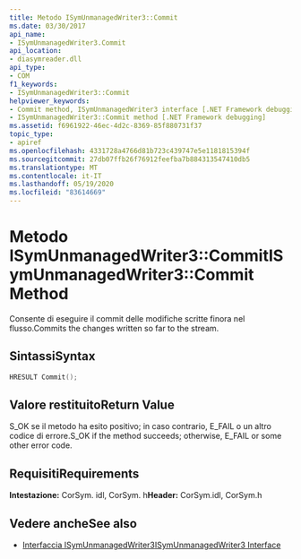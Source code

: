 ```yaml
---
title: Metodo ISymUnmanagedWriter3::Commit
ms.date: 03/30/2017
api_name:
- ISymUnmanagedWriter3.Commit
api_location:
- diasymreader.dll
api_type:
- COM
f1_keywords:
- ISymUnmanagedWriter3::Commit
helpviewer_keywords:
- Commit method, ISymUnmanagedWriter3 interface [.NET Framework debugging]
- ISymUnmanagedWriter3::Commit method [.NET Framework debugging]
ms.assetid: f6961922-46ec-4d2c-8369-85f880731f37
topic_type:
- apiref
ms.openlocfilehash: 4331728a4766d81b723c439747e5e1181815394f
ms.sourcegitcommit: 27db07ffb26f76912feefba7b884313547410db5
ms.translationtype: MT
ms.contentlocale: it-IT
ms.lasthandoff: 05/19/2020
ms.locfileid: "83614669"
---
```

# <a name="isymunmanagedwriter3commit-method"></a><span data-ttu-id="e7cbb-102">Metodo ISymUnmanagedWriter3::Commit</span><span class="sxs-lookup"><span data-stu-id="e7cbb-102">ISymUnmanagedWriter3::Commit Method</span></span>
<span data-ttu-id="e7cbb-103">Consente di eseguire il commit delle modifiche scritte finora nel flusso.</span><span class="sxs-lookup"><span data-stu-id="e7cbb-103">Commits the changes written so far to the stream.</span></span>  
  
## <a name="syntax"></a><span data-ttu-id="e7cbb-104">Sintassi</span><span class="sxs-lookup"><span data-stu-id="e7cbb-104">Syntax</span></span>  
  
```cpp  
HRESULT Commit();  
```  
  
## <a name="return-value"></a><span data-ttu-id="e7cbb-105">Valore restituito</span><span class="sxs-lookup"><span data-stu-id="e7cbb-105">Return Value</span></span>  
 <span data-ttu-id="e7cbb-106">S_OK se il metodo ha esito positivo; in caso contrario, E_FAIL o un altro codice di errore.</span><span class="sxs-lookup"><span data-stu-id="e7cbb-106">S_OK if the method succeeds; otherwise, E_FAIL or some other error code.</span></span>  
  
## <a name="requirements"></a><span data-ttu-id="e7cbb-107">Requisiti</span><span class="sxs-lookup"><span data-stu-id="e7cbb-107">Requirements</span></span>  
 <span data-ttu-id="e7cbb-108">**Intestazione:** CorSym. idl, CorSym. h</span><span class="sxs-lookup"><span data-stu-id="e7cbb-108">**Header:** CorSym.idl, CorSym.h</span></span>  
  
## <a name="see-also"></a><span data-ttu-id="e7cbb-109">Vedere anche</span><span class="sxs-lookup"><span data-stu-id="e7cbb-109">See also</span></span>

- [<span data-ttu-id="e7cbb-110">Interfaccia ISymUnmanagedWriter3</span><span class="sxs-lookup"><span data-stu-id="e7cbb-110">ISymUnmanagedWriter3 Interface</span></span>](isymunmanagedwriter3-interface.md)
